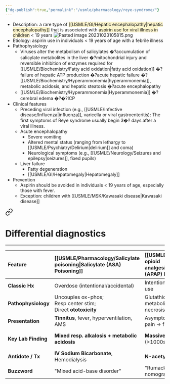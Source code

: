 ```yaml
---
{"dg-publish":true,"permalink":"/usmle/pharmacology/reye-syndrome/"}
---
```


- Description: a rare type of <span style="background:rgba(240, 200, 0, 0.2)">[[USMLE/GI/Hepatic encephalopathy\|hepatic encephalopathy]]</span> that is associated with <span style="background:rgba(240, 200, 0, 0.2)">aspirin use for viral illness in children</span> < 19 years ![Pasted image 20231023105815.png](/img/user/appendix/Pasted%20image%2020231023105815.png)
- Etiology: aspirin use in individuals < 19 years of age with a febrile illness
- Pathophysiology
	- Viruses alter the metabolism of salicylates �?accumulation of salicylate metabolites in the liver �?mitochondrial injury and reversible inhibition of enzymes required for [[USMLE/Biochemistry/Fatty acid oxidation\|fatty acid oxidation]] �?failure of hepatic ATP production �?acute hepatic failure �?[[USMLE/Biochemistry/Hyperammonemia\|hyperammonemia]], metabolic acidosis, and hepatic steatosis �?acute encephalopathy
	- [[USMLE/Biochemistry/Hyperammonemia\|Hyperammonemia]] �?cerebral edema �?�?ICP
- Clinical features
	- Preceding viral infection (e.g., [[USMLE/Infective disease/Influenza\|influenza]], varicella or viral gastroenteritis): The first symptoms of Reye syndrome usually begin 3�? days after a viral illness.
	- Acute encephalopathy
		- Severe vomiting 
		- Altered mental status (ranging from lethargy to [[USMLE/Psychiatry/Delirium\|delirium]] and coma)
		- Neurological symptoms (e.g., [[USMLE/Neurology/Seizures and epilepsy\|seizures]], fixed pupils)
	- Liver failure
		- Fatty degeneration
		- [[USMLE/GI/Hepatomegaly\|Hepatomegaly]]
- Prevention
	- Aspirin should be avoided in individuals < 19 years of age, especially those with fever.
	- Exception: children with [[USMLE/MSK/Kawasaki disease\|Kawasaki disease]]


<div class="transclusion internal-embed is-loaded"><a class="markdown-embed-link" href="/usmle/pharmacology/acetaminophen-poisoning/#differential-diagnostics" aria-label="Open link"><svg xmlns="http://www.w3.org/2000/svg" width="24" height="24" viewBox="0 0 24 24" fill="none" stroke="currentColor" stroke-width="2" stroke-linecap="round" stroke-linejoin="round" class="svg-icon lucide-link"><path d="M10 13a5 5 0 0 0 7.54.54l3-3a5 5 0 0 0-7.07-7.07l-1.72 1.71"></path><path d="M14 11a5 5 0 0 0-7.54-.54l-3 3a5 5 0 0 0 7.07 7.07l1.71-1.71"></path></svg></a><div class="markdown-embed">



# Differential diagnostics
---

| Feature             | [[USMLE/Pharmacology/Salicylate poisoning\|Salicylate (ASA) Poisoning]] | [[USMLE/Pharmacology/Non-opioid analgesics\|Acetaminophen]] (APAP) Poisoning           | [[USMLE/Pharmacology/Reye syndrome\|Reye Syndrome]]                                         |
| :------------------ | :--------------------------------------------------- | :------------------------------------------------------------------ | :-------------------------------------------------------- |
| **Classic Hx**      | Overdose (intentional/accidental)                    | Intentional OD; chronic EtOH use                                    | Child after viral illness + ASA use                       |
| **Pathophysiology** | Uncouples ox-phos; <br>Resp center stim;<br>Direct **ototoxicity**  | Glutathione depletion -> toxic metabolite (NAPQI) -> liver necrosis | Mitochondrial dysfunction -> fatty liver & encephalopathy |
| **Presentation**    | **Tinnitus**, fever, hyperventilation, AMS           | Asymptomatic initially -> RUQ pain -> fulminant liver failure       | Profuse vomiting, [[USMLE/Psychiatry/Delirium\|delirium]]/coma, **NO jaundice**      |
| **Key Lab Finding** | **Mixed resp. alkalosis + metabolic acidosis**       | **Massive AST/ALT elevation** (>1000s)                              | **[[USMLE/Biochemistry/Hyperammonemia\|Hyperammonemia]]**, elevated LFTs, [[USMLE/Endocrine/Hypoglycemia\|hypoglycemia]]   |
| **Antidote / Tx**   | **IV Sodium Bicarbonate**, Hemodialysis              | **N-acetylcysteine (NAC)**                                          | Supportive care (manage ICP, [[USMLE/Endocrine/Hypoglycemia\|hypoglycemia]])            |
| **Buzzword**        | "Mixed acid-base disorder"                           | "Rumack-Matthew nomogram"                                           | "Child + virus + aspirin"                                 |


</div></div>


